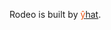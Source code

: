Rodeo is built by <a href="http://yhat.com/"><span style="color: #ee5311;">&ycirc;</span><span class="color: #898989">hat</span></a>.
